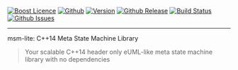 <a href="http://www.boost.org/LICENSE_1_0.txt" target="_blank">![Boost Licence](http://img.shields.io/badge/license-boost-blue.svg)</a>
<a href="https://github.com/krzysztof-jusiak/msm-lite" target="_blank">![Github](https://img.shields.io/badge/msm_lite-github-blue.svg)</a>
<a href="https://github.com/krzysztof-jusiak/msm-lite/releases" target="_blank">![Version](https://badge.fury.io/gh/krzysztof-jusiak%2Fmsm-lite.svg)</a>
<a href="https://github.com/krzysztof-jusiak/msm-lite/releases/latest" target="_blank">![Github Release](http://img.shields.io/github/release/krzysztof-jusiak/msm-lite.svg)</a>
<a href="https://travis-ci.org/krzysztof-jusiak/msm-lite" target="_blank">![Build Status](https://img.shields.io/travis/krzysztof-jusiak/msm-lite/cpp14.svg?label=linux/osx)</a>
<a href="http://github.com/krzysztof-jusiak/msm-lite/issues" target="_blank">![Github Issues](https://img.shields.io/github/issues/krzysztof-jusiak/msm-lite.svg)</a>

---------------------------------------

msm-lite: C++14 Meta State Machine Library

> Your scalable C++14 header only eUML-like meta state machine library with no dependencies

